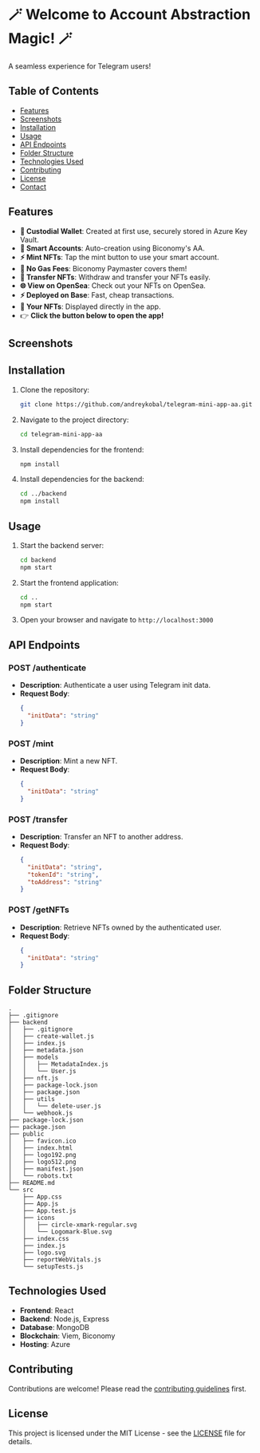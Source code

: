 # 🪄 Welcome to Account Abstraction Magic! 🪄

A seamless experience for Telegram users!

## Table of Contents

- [Features](#features)
- [Screenshots](#screenshots)
- [Installation](#installation)
- [Usage](#usage)
- [API Endpoints](#api-endpoints)
- [Folder Structure](#folder-structure)
- [Technologies Used](#technologies-used)
- [Contributing](#contributing)
- [License](#license)
- [Contact](#contact)

## Features

- **💼 Custodial Wallet**: Created at first use, securely stored in Azure Key Vault.
- **🔑 Smart Accounts**: Auto-creation using Biconomy's AA.
- **⚡️ Mint NFTs**: Tap the mint button to use your smart account.
- **💸 No Gas Fees**: Biconomy Paymaster covers them!
- **🔄 Transfer NFTs**: Withdraw and transfer your NFTs easily.
- **🌐 View on OpenSea**: Check out your NFTs on OpenSea.
- **⚡️ Deployed on Base**: Fast, cheap transactions.
- **📲 Your NFTs**: Displayed directly in the app.
- 👉 **Click the button below to open the app!**

## Screenshots



## Installation

1. Clone the repository:
   ```sh
   git clone https://github.com/andreykobal/telegram-mini-app-aa.git
   ```

2. Navigate to the project directory:
   ```sh
   cd telegram-mini-app-aa
   ```

3. Install dependencies for the frontend:
   ```sh
   npm install
   ```

4. Install dependencies for the backend:
   ```sh
   cd ../backend
   npm install
   ```

## Usage

1. Start the backend server:
   ```sh
   cd backend
   npm start
   ```

2. Start the frontend application:
   ```sh
   cd ..
   npm start
   ```

3. Open your browser and navigate to `http://localhost:3000`

## API Endpoints

### POST /authenticate
- **Description**: Authenticate a user using Telegram init data.
- **Request Body**:
  ```json
  {
    "initData": "string"
  }
  ```

### POST /mint
- **Description**: Mint a new NFT.
- **Request Body**:
  ```json
  {
    "initData": "string"
  }
  ```

### POST /transfer
- **Description**: Transfer an NFT to another address.
- **Request Body**:
  ```json
  {
    "initData": "string",
    "tokenId": "string",
    "toAddress": "string"
  }
  ```

### POST /getNFTs
- **Description**: Retrieve NFTs owned by the authenticated user.
- **Request Body**:
  ```json
  {
    "initData": "string"
  }
  ```

## Folder Structure

```plaintext
.
├── .gitignore
├── backend
│   ├── .gitignore
│   ├── create-wallet.js
│   ├── index.js
│   ├── metadata.json
│   ├── models
│   │   ├── MetadataIndex.js
│   │   └── User.js
│   ├── nft.js
│   ├── package-lock.json
│   ├── package.json
│   ├── utils
│   │   └── delete-user.js
│   └── webhook.js
├── package-lock.json
├── package.json
├── public
│   ├── favicon.ico
│   ├── index.html
│   ├── logo192.png
│   ├── logo512.png
│   ├── manifest.json
│   └── robots.txt
├── README.md
└── src
    ├── App.css
    ├── App.js
    ├── App.test.js
    ├── icons
    │   ├── circle-xmark-regular.svg
    │   └── Logomark-Blue.svg
    ├── index.css
    ├── index.js
    ├── logo.svg
    ├── reportWebVitals.js
    └── setupTests.js
```

## Technologies Used

- **Frontend**: React
- **Backend**: Node.js, Express
- **Database**: MongoDB
- **Blockchain**: Viem, Biconomy
- **Hosting**: Azure

## Contributing

Contributions are welcome! Please read the [contributing guidelines](CONTRIBUTING.md) first.

## License

This project is licensed under the MIT License - see the [LICENSE](LICENSE) file for details.
